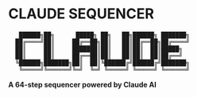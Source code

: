# CLAUDE SEQUENCER

```
   ██████╗██╗      █████╗ ██╗   ██╗██████╗ ███████╗
  ██╔════╝██║     ██╔══██╗██║   ██║██╔══██╗██╔════╝
  ██║     ██║     ███████║██║   ██║██║  ██║█████╗  
  ██║     ██║     ██╔══██║██║   ██║██║  ██║██╔══╝  
  ╚██████╗███████╗██║  ██║╚██████╔╝██████╔╝███████╗
   ╚═════╝╚══════╝╚═╝  ╚═╝ ╚═════╝ ╚═════╝ ╚══════╝
```

**A 64-step sequencer powered by Claude AI**
